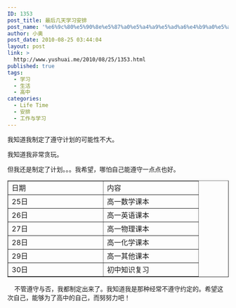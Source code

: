 ```yaml
---
ID: 1353
post_title: 最后几天学习安排
post_name: '%e6%9c%80%e5%90%8e%e5%87%a0%e5%a4%a9%e5%ad%a6%e4%b9%a0%e5%ae%89%e6%8e%92'
author: 小奥
post_date: 2010-08-25 03:44:04
layout: post
link: >
  http://www.yushuai.me/2010/08/25/1353.html
published: true
tags:
  - 学习
  - 生活
  - 高中
categories:
  - Life Time
  - 安排
  - 工作与学习
---
```

<p>我知道我制定了遵守计划的可能性不大。</p>  <p>我知道我非常贪玩。</p>  <p>但我还是制定了计划。。。我希望，哪怕自己能遵守一点点也好。</p> <!--more-->  <table border="1" cellspacing="0" cellpadding="2" width="400"><tbody>     <tr>       <td valign="top" width="200">日期</td>        <td valign="top" width="200">内容</td>     </tr>      <tr>       <td valign="top" width="200">25日</td>        <td valign="top" width="200">高一数学课本</td>     </tr>      <tr>       <td valign="top" width="200">26日</td>        <td valign="top" width="200">高一英语课本</td>     </tr>      <tr>       <td valign="top" width="200">27日</td>        <td valign="top" width="200">高一物理课本</td>     </tr>      <tr>       <td valign="top" width="200">28日</td>        <td valign="top" width="200">高一化学课本</td>     </tr>      <tr>       <td valign="top" width="200">29日</td>        <td valign="top" width="200">高一其他课本</td>     </tr>      <tr>       <td valign="top" width="200">30日</td>        <td valign="top" width="200">初中知识复习</td>     </tr>   </tbody></table>  <p>&#160;&#160;&#160; 不管遵守与否，我都制定出来了。我知道我是那种经常不遵守约定的。希望这次自己，能够为了高中的自己，而努努力吧！</p>